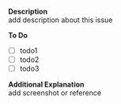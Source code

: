**Description**
<br/>
add description about this issue

**To Do**

- [ ] todo1
- [ ] todo2
- [ ] todo3

**Additional Explanation**  
add screenshot or reference
